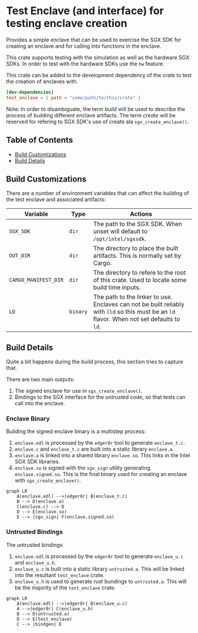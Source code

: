 # Test Enclave (and interface) for testing enclave creation

Provides a simple enclave that can be used to exercise the SGX SDK for creating
an enclave and for calling into functions in the enclave.

This crate supports testing with the simulation as well as the hardware SGX
SDKs. In order to test with the hardware SDKs use the `hw` feature.

This crate can be added to the development dependency of the crate to test the
creation of enclaves with.

```toml
[dev-dependencies]
test_enclave = { path = "some/path/to/this/crate" }
```

Note: In order to disambiguate, the term *build* will be used to describe the
process of building different enclave artifacts. The term *create* will be
reserved for refering to SGX SDK's use of create ala `sgx_create_enclave()`.

## Table of Contents

- [Build Customizations](#build-customizations)
- [Build Details](#build-details)

## Build Customizations

There are a number of environment variables that can affect the building of the
test enclave and associated artifacts:

| Variable             | Type     | Actions                                                                                                                                      |
|----------------------|----------|----------------------------------------------------------------------------------------------------------------------------------------------|
| `SGX_SDK`            | `dir`    | The path to the SGX SDK. When unset will default to `/opt/intel/sgxsdk`.                                                                     |
| `OUT_DIR`            | `dir`    | The directory to place the built artifacts.  This is normally set by Cargo.                                                                  |
| `CARGO_MANIFEST_DIR` | `dir`    | The directory to refere to the root of this crate.  Used to locate some build time inputs.                                                   |
| `LD`                 | `binary` | The path to the linker to use.  Enclaves can not be built reliably with `lld` so this must be an `ld` flavor.  When not set defaults to `ld`.|

## Build Details

Quite a bit happens during the build process, this section tries to capture
that.

There are two main outputs:

1. The signed enclave for use in `sgx_create_enclave()`.  
2. Bindings to the SGX interface for the untrusted code, so that tests can call
   into the enclave.

### Enclave Binary

Building the signed enclave binary is a multistep process:

1. `enclave.edl` is processed by the `edger8r` tool to generate `enclave_t.c`.
2. `enclave.c` and `enclave_t.c` are built into a static library `enclave.a`.
3. `enclave.a` is linked into a shared library `enclave.so`. This links in the
   Intel SGX SDK libraries.
4. `enclave.so` is signed with the `sgx_sign` utility
   generating `enclave.signed.so`. This is the final binary used for creating an
   enclave with `sgx_create_enclave()`.

```mermaid
graph LR
    A(enclave.edl) -->|edger8r| B(enclave_t.c)
    B --> D(enclave.a)
    C(enclave.c) --> D
    D --> E(enclave.so)
    E --> |sgx_sign| F(enclave.signed.so)
```

### Untrusted Bindings

The untrusted bindings

1. `enclave.edl` is processed by the `edger8r` tool to generate `enclave_u.c`
   and `enclave_u.h`.
2. `enclave_u.c` is built into a static library `untrusted.a`. This will be
   linked into the resultant `test_enclave` crate.
3. `enclave_u.h` is used to generate rust bundings to `untrusted.a`. This will
   be the majority of the `test_enclave` crate.

```mermaid
graph LR
    A(enclave.edl) -->|edger8r| B(enclave_u.c)
    A -->|edger8r| C(enclave_u.h)
    B --> D(untrusted.a)
    D --> E(test_enclave)
    C --> |bindgen| E
```
